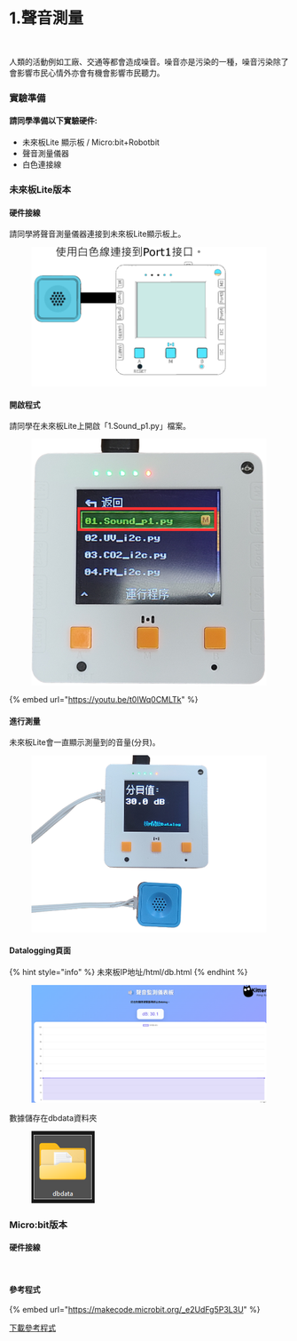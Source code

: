 # 1.聲音測量

<figure><img src="https://files.gitbook.com/v0/b/gitbook-x-prod.appspot.com/o/spaces%2F6uJvpXC43onNIIwhMlWo%2Fuploads%2FU1NQKOt5z4AaHc4AY3g7%2Fimage.png?alt=media&#x26;token=72e9f9c9-72d7-4647-9003-b5d8c20a8e1a" alt=""><figcaption></figcaption></figure>

人類的活動例如工廠、交通等都會造成噪音。噪音亦是污染的一種，噪音污染除了會影響市民心情外亦會有機會影響市民聽力。

### 實驗準備

#### 請同學準備以下實驗硬件:

* 未來板Lite 顯示板 / Micro:bit+Robotbit
* 聲音測量儀器
* 白色連接線

### 未來板Lite版本

#### 硬件接線

請同學將聲音測量儀器連接到未來板Lite顯示板上。

<figure><img src="../.gitbook/assets/soundsensor_wiring.png" alt=""><figcaption></figcaption></figure>

#### 開啟程式

請同學在未來板Lite上開啟「1.Sound\_p1.py」檔案。

<figure><img src="../.gitbook/assets/image (140).png" alt=""><figcaption></figcaption></figure>

{% embed url="https://youtu.be/t0IWq0CMLTk" %}

#### 進行測量

未來板Lite會一直顯示測量到的音量(分貝)。

<figure><img src="../.gitbook/assets/dbprogram (1).png" alt=""><figcaption></figcaption></figure>

#### Datalogging頁面

{% hint style="info" %}
未來板IP地址/html/db.html
{% endhint %}

<figure><img src="../.gitbook/assets/image (138).png" alt=""><figcaption></figcaption></figure>

數據儲存在dbdata資料夾

<figure><img src="../.gitbook/assets/image (139).png" alt=""><figcaption></figcaption></figure>

### Micro:bit版本

#### 硬件接線

<figure><img src="https://sharinghub.kittenbot.hk/~gitbook/image?url=https%3A%2F%2F879637118-files.gitbook.io%2F%7E%2Ffiles%2Fv0%2Fb%2Fgitbook-x-prod.appspot.com%2Fo%2Fspaces%252F6uJvpXC43onNIIwhMlWo%252Fuploads%252Fzx5gJAyiRPw9ONns2Qv5%252Fsound_wire.png%3Falt%3Dmedia%26token%3D17b54525-b8f7-4eed-84b6-8f3bc57ae1f6&#x26;width=768&#x26;dpr=1&#x26;quality=100&#x26;sign=5a34efd0&#x26;sv=1" alt=""><figcaption></figcaption></figure>

#### 參考程式

{% embed url="https://makecode.microbit.org/_e2UdFg5P3L3U" %}

[下載參考程式](https://makecode.microbit.org/_e2UdFg5P3L3U)
